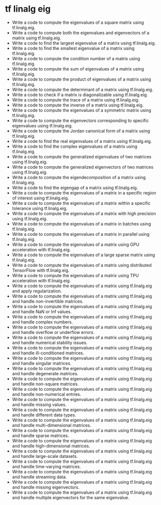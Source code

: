 # tf linalg eig

- Write a code to compute the eigenvalues of a square matrix using tf.linalg.eig.
- Write a code to compute both the eigenvalues and eigenvectors of a matrix using tf.linalg.eig.
- Write a code to find the largest eigenvalue of a matrix using tf.linalg.eig.
- Write a code to find the smallest eigenvalue of a matrix using tf.linalg.eig.
- Write a code to compute the condition number of a matrix using tf.linalg.eig.
- Write a code to compute the sum of eigenvalues of a matrix using tf.linalg.eig.
- Write a code to compute the product of eigenvalues of a matrix using tf.linalg.eig.
- Write a code to compute the determinant of a matrix using tf.linalg.eig.
- Write a code to check if a matrix is diagonalizable using tf.linalg.eig.
- Write a code to compute the trace of a matrix using tf.linalg.eig.
- Write a code to compute the inverse of a matrix using tf.linalg.eig.
- Write a code to compute the eigenvalues of a symmetric matrix using tf.linalg.eig.
- Write a code to compute the eigenvectors corresponding to specific eigenvalues using tf.linalg.eig.
- Write a code to compute the Jordan canonical form of a matrix using tf.linalg.eig.
- Write a code to find the real eigenvalues of a matrix using tf.linalg.eig.
- Write a code to find the complex eigenvalues of a matrix using tf.linalg.eig.
- Write a code to compute the generalized eigenvalues of two matrices using tf.linalg.eig.
- Write a code to compute the generalized eigenvectors of two matrices using tf.linalg.eig.
- Write a code to compute the eigendecomposition of a matrix using tf.linalg.eig.
- Write a code to find the eigengap of a matrix using tf.linalg.eig.
- Write a code to compute the eigenvalues of a matrix in a specific region of interest using tf.linalg.eig.
- Write a code to compute the eigenvalues of a matrix within a specific tolerance using tf.linalg.eig.
- Write a code to compute the eigenvalues of a matrix with high precision using tf.linalg.eig.
- Write a code to compute the eigenvalues of a matrix in batches using tf.linalg.eig.
- Write a code to compute the eigenvalues of a matrix in parallel using tf.linalg.eig.
- Write a code to compute the eigenvalues of a matrix using GPU acceleration with tf.linalg.eig.
- Write a code to compute the eigenvalues of a large sparse matrix using tf.linalg.eig.
- Write a code to compute the eigenvalues of a matrix using distributed TensorFlow with tf.linalg.eig.
- Write a code to compute the eigenvalues of a matrix using TPU acceleration with tf.linalg.eig.
- Write a code to compute the eigenvalues of a matrix using tf.linalg.eig and apply regularization.
- Write a code to compute the eigenvalues of a matrix using tf.linalg.eig and handle non-invertible matrices.
- Write a code to compute the eigenvalues of a matrix using tf.linalg.eig and handle NaN or Inf values.
- Write a code to compute the eigenvalues of a matrix using tf.linalg.eig and handle complex numbers.
- Write a code to compute the eigenvalues of a matrix using tf.linalg.eig and handle overflow or underflow errors.
- Write a code to compute the eigenvalues of a matrix using tf.linalg.eig and handle numerical stability issues.
- Write a code to compute the eigenvalues of a matrix using tf.linalg.eig and handle ill-conditioned matrices.
- Write a code to compute the eigenvalues of a matrix using tf.linalg.eig and handle singular matrices.
- Write a code to compute the eigenvalues of a matrix using tf.linalg.eig and handle degenerate matrices.
- Write a code to compute the eigenvalues of a matrix using tf.linalg.eig and handle non-square matrices.
- Write a code to compute the eigenvalues of a matrix using tf.linalg.eig and handle non-numerical entries.
- Write a code to compute the eigenvalues of a matrix using tf.linalg.eig and handle missing values.
- Write a code to compute the eigenvalues of a matrix using tf.linalg.eig and handle different data types.
- Write a code to compute the eigenvalues of a matrix using tf.linalg.eig and handle multi-dimensional matrices.
- Write a code to compute the eigenvalues of a matrix using tf.linalg.eig and handle sparse matrices.
- Write a code to compute the eigenvalues of a matrix using tf.linalg.eig and handle high-dimensional matrices.
- Write a code to compute the eigenvalues of a matrix using tf.linalg.eig and handle large-scale datasets.
- Write a code to compute the eigenvalues of a matrix using tf.linalg.eig and handle time-varying matrices.
- Write a code to compute the eigenvalues of a matrix using tf.linalg.eig and handle streaming data.
- Write a code to compute the eigenvalues of a matrix using tf.linalg.eig and handle missing eigenvectors.
- Write a code to compute the eigenvalues of a matrix using tf.linalg.eig and handle multiple eigenvectors for the same eigenvalue.
